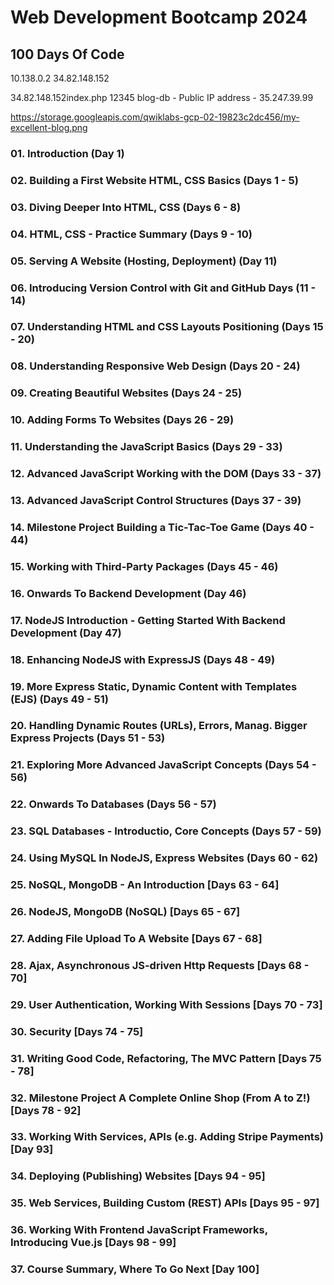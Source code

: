 # Web Development Bootcamp 2024

## 100 Days Of Code

10.138.0.2
34.82.148.152

34.82.148.152index.php
12345
blog-db - Public IP address - 35.247.39.99

https://storage.googleapis.com/qwiklabs-gcp-02-19823c2dc456/my-excellent-blog.png

### 01. Introduction (Day 1)

### 02. Building a First Website HTML, CSS Basics (Days 1 - 5)

### 03. Diving Deeper Into HTML, CSS (Days 6 - 8)

### 04. HTML, CSS - Practice Summary (Days 9 - 10)

### 05. Serving A Website (Hosting, Deployment) (Day 11)

### 06. Introducing Version Control with Git and GitHub Days (11 - 14)

### 07. Understanding HTML and CSS Layouts Positioning (Days 15 - 20)

### 08. Understanding Responsive Web Design (Days 20 - 24)

### 09. Creating Beautiful Websites (Days 24 - 25)

### 10. Adding Forms To Websites (Days 26 - 29)

### 11. Understanding the JavaScript Basics (Days 29 - 33)

### 12. Advanced JavaScript Working with the DOM (Days 33 - 37)

### 13. Advanced JavaScript Control Structures (Days 37 - 39)

### 14. Milestone Project Building a Tic-Tac-Toe Game (Days 40 - 44)

### 15. Working with Third-Party Packages (Days 45 - 46)

### 16. Onwards To Backend Development (Day 46)

### 17. NodeJS Introduction - Getting Started With Backend Development (Day 47)

### 18. Enhancing NodeJS with ExpressJS (Days 48 - 49)

### 19. More Express Static, Dynamic Content with Templates (EJS) (Days 49 - 51)

### 20. Handling Dynamic Routes (URLs), Errors, Manag. Bigger Express Projects (Days 51 - 53)

### 21. Exploring More Advanced JavaScript Concepts (Days 54 - 56)

### 22. Onwards To Databases (Days 56 - 57)

### 23. SQL Databases - Introductio, Core Concepts (Days 57 - 59)

### 24. Using MySQL In NodeJS, Express Websites (Days 60 - 62)

### 25. NoSQL, MongoDB - An Introduction [Days 63 - 64]

### 26. NodeJS, MongoDB (NoSQL) [Days 65 - 67]

### 27. Adding File Upload To A Website [Days 67 - 68]

### 28. Ajax, Asynchronous JS-driven Http Requests [Days 68 - 70]

### 29. User Authentication, Working With Sessions [Days 70 - 73]

### 30. Security [Days 74 - 75]

### 31. Writing Good Code, Refactoring, The MVC Pattern [Days 75 - 78]

### 32. Milestone Project A Complete Online Shop (From A to Z!) [Days 78 - 92]

### 33. Working With Services, APIs (e.g. Adding Stripe Payments) [Day 93]

### 34. Deploying (Publishing) Websites [Days 94 - 95]

### 35. Web Services, Building Custom (REST) APIs [Days 95 - 97]

### 36. Working With Frontend JavaScript Frameworks, Introducing Vue.js [Days 98 - 99]

### 37. Course Summary, Where To Go Next [Day 100]
